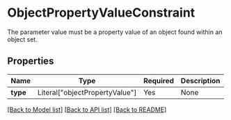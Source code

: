 # ObjectPropertyValueConstraint

The parameter value must be a property value of an object found within an object set.


## Properties
| Name | Type | Required | Description |
| ------------ | ------------- | ------------- | ------------- |
**type** | Literal["objectPropertyValue"] | Yes | None |


[[Back to Model list]](../../../../README.md#models-v1-link) [[Back to API list]](../../../../README.md#apis-v1-link) [[Back to README]](../../../../README.md)
